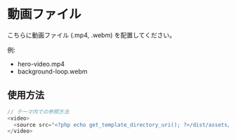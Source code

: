 # 動画ファイル

こちらに動画ファイル (.mp4, .webm) を配置してください。

例:
- hero-video.mp4
- background-loop.webm

## 使用方法

```php
// テーマ内での参照方法
<video>
  <source src="<?php echo get_template_directory_uri(); ?>/dist/assets/videos/hero-video.mp4" type="video/mp4">
</video>
```